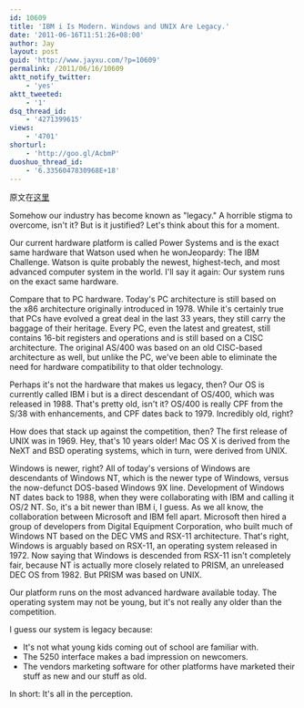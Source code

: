 ```yaml
---
id: 10609
title: 'IBM i Is Modern. Windows and UNIX Are Legacy.'
date: '2011-06-16T11:51:26+08:00'
author: Jay
layout: post
guid: 'http://www.jayxu.com/?p=10609'
permalink: /2011/06/16/10609
aktt_notify_twitter:
    - 'yes'
aktt_tweeted:
    - '1'
dsq_thread_id:
    - '4271399615'
views:
    - '4701'
shorturl:
    - 'http://goo.gl/AcbmP'
duoshuo_thread_id:
    - '6.3356047830968E+18'
---
```


<p>原文在<a href="http://systeminetwork.com/article/ibm-i-modern-windows-and-unix-are-legacy" target="_blank">这里</a></p>
<p>Somehow our industry has become known as &quot;legacy.&quot; A horrible stigma to overcome, isn&#39;t it? But is it justified? Let&#39;s think about this for a moment.</p>
<p>Our current hardware platform is called&nbsp;Power Systems&nbsp;and is the exact same hardware that Watson used when he wonJeopardy: The IBM Challenge. Watson is quite probably the newest, highest-tech, and most advanced computer system in the world. I&#39;ll say it again:&nbsp;Our system runs on the exact same hardware.</p>
<p>Compare that to PC hardware. Today&#39;s PC architecture is still based on the&nbsp;x86 architecture originally introduced in 1978. While it&#39;s certainly true that PCs have evolved a great deal in the last 33 years, they still carry the baggage of their heritage. Every PC, even the latest and greatest, still contains 16-bit registers and operations and is still based on a CISC architecture. The original AS/400 was based on an old CISC-based architecture as well, but unlike the PC, we&#39;ve been able to eliminate the need for hardware compatibility to that older technology.</p>
<p>Perhaps it&#39;s not the hardware that makes us legacy, then? Our OS is currently called IBM i but is a direct descendant of OS/400, which was released in 1988. That&#39;s pretty old, isn&#39;t it? OS/400 is really CPF from the S/38 with enhancements, and CPF dates back to 1979. Incredibly old, right?</p>
<p>How does that stack up against the competition, then? The first release of UNIX was in 1969. Hey, that&#39;s 10 years older! Mac OS X is derived from the NeXT and BSD operating systems, which in turn, were derived from UNIX.</p>
<p>Windows is newer, right? All of today&#39;s versions of Windows are descendants of Windows NT, which is the newer type of Windows, versus the now-defunct DOS-based Windows 9X line. Development of Windows NT dates back to 1988, when they were collaborating with IBM and calling it OS/2 NT. So, it&#39;s a bit newer than IBM i, I guess. As we all know, the collaboration between Microsoft and IBM fell apart. Microsoft then hired a group of developers from Digital Equipment Corporation, who built much of Windows NT based on the DEC VMS and RSX-11 architecture. That&#39;s right, Windows is arguably based on RSX-11, an operating system released in 1972. Now saying that Windows is descended from RSX-11 isn&#39;t completely fair, because NT is actually more closely related to PRISM, an unreleased DEC OS from 1982. But PRISM was based on UNIX.</p>
<p>Our platform runs on the most advanced hardware available today. The operating system may not be young, but it&#39;s not really any older than the competition.</p>
<p>I guess our system is legacy because:</p>
<ul>
	<li>It&#39;s not what young kids coming out of school are familiar with.</li>
	<li>The 5250 interface makes a bad impression on newcomers.</li>
	<li>The vendors marketing software for other platforms have marketed their stuff as new and our stuff as old.</li>
</ul>
<p>In short:&nbsp;It&#39;s all in the perception.</p>
